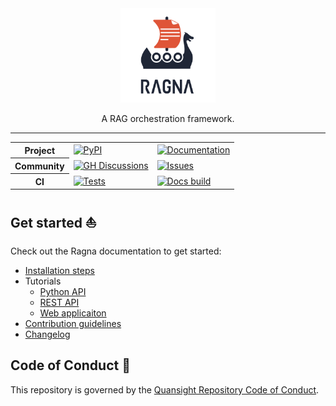 <!-- Logo: Original in light background and white-logo in dark background -->
<div align="center">
    <picture>
        <source media="(prefers-color-scheme: dark)" srcset="https://raw.githubusercontent.com/Quansight/ragna/main/docs/assets/brand/logo-lockup-vertical/logo-lockup-vertical-white.png">
        <img src="https://raw.githubusercontent.com/Quansight/ragna/main/docs/assets/brand/logo-lockup-vertical/logo-lockup-vertical.png" alt="Ragna logo" width=30%/>
    </picture>
    <p>A RAG orchestration framework.</p>
</div>

---

<!-- Badge table with useful links -->
<table>
<tr>
    <th>Project</th>
    <td>
        <a href="https://pypi.org/project/Ragna/">
            <img src="https://img.shields.io/pypi/v/ragna?colorA=1F2636&colorB=DF5538"
         alt="PyPI" />
        </a>
    </td>
    <td>
        <a href="https://ragna.chat">
            <img src="https://img.shields.io/badge/documentation-ragna.chat-gray.svg?colorA=1F2636&colorB=DF5538"
         alt="Documentation" />
        </a>
    </td>
</tr>
<tr>
    <th>Community</th>
    <td>
        <a href="https://github.com/Quansight.ragna/discussions">
            <img src="https://img.shields.io/badge/support-GitHub_discussions-gray.svg?colorA=1F2636&colorB=3C8D89"
         alt="GH Discussions" />
        </a>
    </td>
    <td>
        <a href="https://github.com/Quansight.ragna/issues/new/choose/">
            <img src="https://img.shields.io/badge/bugs/features-GitHub_issues-gray.svg?colorA=1F2636&colorB=3C8D89"
         alt="Issues" />
        </a>
    </td>
</tr>
<tr>
    <th>CI</th>
    <td>
        <a href="https://github.com/Quansight/ragna/actions/workflows/test.yml">
            <img src="https://github.com/Quansight/ragna/actions/workflows/test.yml/badge.svg"
         alt="Tests" />
        </a>
    </td>
    <td>
        <a href="https://readthedocs.org/projects/ragna/">
            <img src="https://img.shields.io/readthedocs/ragna"
         alt="Docs build" />
        </a>
    </td>
</tr>
</table>

## Get started ⛵️

<!-- Link to documentation pages to avoid keeping README + Docs in sync -->

Check out the Ragna documentation to get started:

* [Installation steps](https://ragna.chat/en/latest/install/)
* Tutorials
  * [Python API](https://ragna.chat/en/latest/tutorials/python-api/)
  * [REST API](https://ragna.chat/en/latest/tutorials/rest-api/)
  * [Web applicaiton](https://ragna.chat/en/latest/tutorials/web-app/)
* [Contribution guidelines](https://ragna.chat/en/latest/community/contribute/)
* [Changelog](https://ragna.chat/en/latest/references/changelog/)

## Code of Conduct 📜

This repository is governed by the
[Quansight Repository Code of Conduct](https://github.com/Quansight/.github/blob/master/CODE_OF_CONDUCT.md).
